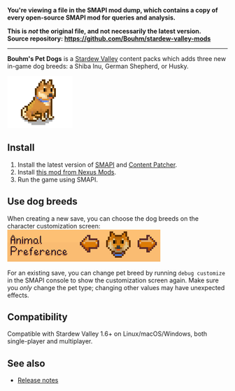 **You're viewing a file in the SMAPI mod dump, which contains a copy of every open-source SMAPI mod
for queries and analysis.**

**This is _not_ the original file, and not necessarily the latest version.**  
**Source repository: https://github.com/Bouhm/stardew-valley-mods**

----

**Bouhm's Pet Dogs** is a [Stardew Valley](http://stardewvalley.net/) content packs which adds three new in-game dog
breeds: a Shiba Inu, German Shepherd, or Husky.

![](screenshots/shibainu.png)

## Install
1. Install the latest version of [SMAPI](https://smapi.io) and [Content Patcher](https://www.nexusmods.com/stardewvalley/mods/1915).
2. Install [this mod from Nexus Mods](http://www.nexusmods.com/stardewvalley/mods/570).
3. Run the game using SMAPI.

## Use dog breeds
When creating a new save, you can choose the dog breeds on the character customization screen:
![](screenshots/character-customization.png)

For an existing save, you can change pet breed by running `debug customize` in the SMAPI console to show the
customization screen again. Make sure you _only_ change the pet type; changing other values may have unexpected effects.

## Compatibility
Compatible with Stardew Valley 1.6+ on Linux/macOS/Windows, both single-player and multiplayer.

## See also
* [Release notes](release-notes.md)
